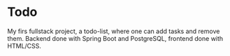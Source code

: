 # Todo
My firs fullstack project, a todo-list, where one can add tasks and remove them. Backend done with Spring Boot and PostgreSQL, 
frontend done with HTML/CSS. 
